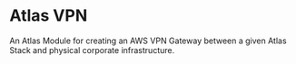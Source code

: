 # Atlas VPN

An Atlas Module for creating an AWS VPN Gateway between a given Atlas Stack and physical corporate infrastructure.
